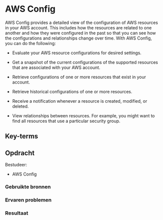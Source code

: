 # AWS Config
AWS Config provides a detailed view of the configuration of AWS resources in your AWS account. This includes how the resources are related to one another and how they were configured in the past so that you can see how the configurations and relationships change over time.
With AWS Config, you can do the following:

- Evaluate your AWS resource configurations for desired settings.

- Get a snapshot of the current configurations of the supported resources that are associated with your AWS account.

- Retrieve configurations of one or more resources that exist in your account.

- Retrieve historical configurations of one or more resources.

- Receive a notification whenever a resource is created, modified, or deleted.

- View relationships between resources. For example, you might want to find all resources that use a particular security group.
## Key-terms

## Opdracht

Bestudeer:

- AWS Config

### Gebruikte bronnen

### Ervaren problemen

### Resultaat
